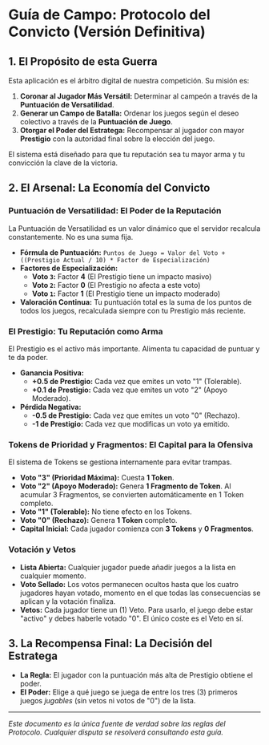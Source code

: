 # Guía de Campo: Protocolo del Convicto (Versión Definitiva)

## 1. El Propósito de esta Guerra

Esta aplicación es el árbitro digital de nuestra competición. Su misión es:

1.  **Coronar al Jugador Más Versátil:** Determinar al campeón a través de la **Puntuación de Versatilidad**.
2.  **Generar un Campo de Batalla:** Ordenar los juegos según el deseo colectivo a través de la **Puntuación de Juego**.
3.  **Otorgar el Poder del Estratega:** Recompensar al jugador con mayor **Prestigio** con la autoridad final sobre la elección del juego.

El sistema está diseñado para que tu reputación sea tu mayor arma y tu convicción la clave de la victoria.

## 2. El Arsenal: La Economía del Convicto

### Puntuación de Versatilidad: El Poder de la Reputación
La Puntuación de Versatilidad es un valor dinámico que el servidor recalcula constantemente. No es una suma fija.
* **Fórmula de Puntuación:** `Puntos de Juego = Valor del Voto + ((Prestigio Actual / 10) * Factor de Especialización)`
* **Factores de Especialización:**
    * **Voto `3`:** Factor **4** (El Prestigio tiene un impacto masivo)
    * **Voto `2`:** Factor **0** (El Prestigio no afecta a este voto)
    * **Voto `1`:** Factor **1** (El Prestigio tiene un impacto moderado)
* **Valoración Continua:** Tu puntuación total es la suma de los puntos de todos los juegos, recalculada siempre con tu Prestigio más reciente.

### El Prestigio: Tu Reputación como Arma
El Prestigio es el activo más importante. Alimenta tu capacidad de puntuar y te da poder.
* **Ganancia Positiva:**
    * **+0.5 de Prestigio:** Cada vez que emites un voto "1" (Tolerable).
    * **+0.1 de Prestigio:** Cada vez que emites un voto "2" (Apoyo Moderado).
* **Pérdida Negativa:**
    * **-0.5 de Prestigio:** Cada vez que emites un voto "0" (Rechazo).
    * **-1 de Prestigio:** Cada vez que modificas un voto ya emitido.

### Tokens de Prioridad y Fragmentos: El Capital para la Ofensiva
El sistema de Tokens se gestiona internamente para evitar trampas.
* **Voto "3" (Prioridad Máxima):** Cuesta **1 Token**.
* **Voto "2" (Apoyo Moderado):** Genera **1 Fragmento de Token**. Al acumular 3 Fragmentos, se convierten automáticamente en 1 Token completo.
* **Voto "1" (Tolerable):** No tiene efecto en los Tokens.
* **Voto "0" (Rechazo):** Genera **1 Token** completo.
* **Capital Inicial:** Cada jugador comienza con **3 Tokens** y **0 Fragmentos**.

### Votación y Vetos
* **Lista Abierta:** Cualquier jugador puede añadir juegos a la lista en cualquier momento.
* **Voto Sellado:** Los votos permanecen ocultos hasta que los cuatro jugadores hayan votado, momento en el que todas las consecuencias se aplican y la votación finaliza.
* **Vetos:** Cada jugador tiene un (1) Veto. Para usarlo, el juego debe estar "activo" y debes haberle votado "0". El único coste es el Veto en sí.

## 3. La Recompensa Final: La Decisión del Estratega
* **La Regla:** El jugador con la puntuación más alta de Prestigio obtiene el poder.
* **El Poder:** Elige a qué juego se juega de entre los tres (3) primeros juegos *jugables* (sin vetos ni votos de "0") de la lista.

---
*Este documento es la única fuente de verdad sobre las reglas del Protocolo. Cualquier disputa se resolverá consultando esta guía.*
